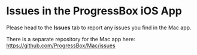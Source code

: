 # Issues in the ProgressBox iOS App

Please head to the **Issues** tab to report any issues you find in the Mac app. 

There is a separate repository for the Mac app here: https://github.com/ProgressBox/Mac/issues
